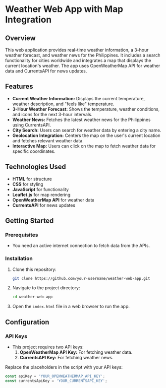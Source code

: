 # Weather Web App with Map Integration

## Overview
This web application provides real-time weather information, a 3-hour weather forecast, and weather news for the Philippines. It includes a search functionality for cities worldwide and integrates a map that displays the current location's weather. The app uses OpenWeatherMap API for weather data and CurrentsAPI for news updates.

## Features
- **Current Weather Information:** Displays the current temperature, weather description, and "feels like" temperature.
- **3-Hour Weather Forecast:** Shows the temperature, weather conditions, and icons for the next 3-hour intervals.
- **Weather News:** Fetches the latest weather news for the Philippines using CurrentsAPI.
- **City Search:** Users can search for weather data by entering a city name.
- **Geolocation Integration:** Centers the map on the user's current location and fetches relevant weather data.
- **Interactive Map:** Users can click on the map to fetch weather data for specific coordinates.

## Technologies Used
- **HTML** for structure
- **CSS** for styling
- **JavaScript** for functionality
- **Leaflet.js** for map rendering
- **OpenWeatherMap API** for weather data
- **CurrentsAPI** for news updates

## Getting Started

### Prerequisites
- You need an active internet connection to fetch data from the APIs.

### Installation
1. Clone this repository:
    ```bash
    git clone https://github.com/your-username/weather-web-app.git
    ```
2. Navigate to the project directory:
    ```bash
    cd weather-web-app
    ```
3. Open the `index.html` file in a web browser to run the app.

## Configuration

### API Keys
- This project requires two API keys:
  1. **OpenWeatherMap API Key:** For fetching weather data.
  2. **CurrentsAPI Key:** For fetching weather news.

Replace the placeholders in the script with your API keys:
```javascript
const apiKey = 'YOUR_OPENWEATHERMAP_API_KEY';
const currentsApiKey = 'YOUR_CURRENTSAPI_KEY';
